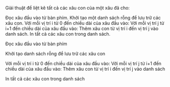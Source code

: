 Giải thuật để liệt kê tất cả các xâu con của một xâu đã cho:

Đọc xâu đầu vào từ bàn phím.
Khởi tạo một danh sách rỗng để lưu trữ các xâu con.
Với mỗi vị trí i từ 0 đến chiều dài của xâu đầu vào:
Với mỗi vị trí j từ i+1 đến chiều dài của xâu đầu vào:
Thêm xâu con từ vị trí i đến vị trí j vào danh sách.
In tất cả các xâu con trong danh sách.

Đọc xâu đầu vào từ bàn phím

Khởi tạo danh sách rỗng để lưu trữ các xâu con

Với mỗi vị trí i từ 0 đến chiều dài của xâu đầu vào:
    Với mỗi vị trí j từ i+1 đến chiều dài của xâu đầu vào:
        Thêm xâu con từ vị trí i đến vị trí j vào danh sách

In tất cả các xâu con trong danh sách
